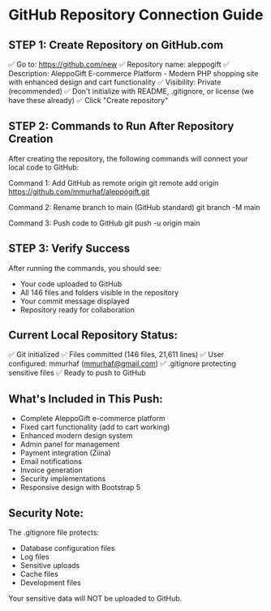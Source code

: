 GitHub Repository Connection Guide
==========================================

STEP 1: Create Repository on GitHub.com
---------------------------------------
✅ Go to: https://github.com/new
✅ Repository name: aleppogift
✅ Description: AleppoGift E-commerce Platform - Modern PHP shopping site with enhanced design and cart functionality
✅ Visibility: Private (recommended)
✅ Don't initialize with README, .gitignore, or license (we have these already)
✅ Click "Create repository"

STEP 2: Commands to Run After Repository Creation
-------------------------------------------------
After creating the repository, the following commands will connect your local code to GitHub:

Command 1: Add GitHub as remote origin
git remote add origin https://github.com/mmurhaf/aleppogift.git

Command 2: Rename branch to main (GitHub standard)
git branch -M main

Command 3: Push code to GitHub
git push -u origin main

STEP 3: Verify Success
----------------------
After running the commands, you should see:
- Your code uploaded to GitHub
- All 146 files and folders visible in the repository
- Your commit message displayed
- Repository ready for collaboration

Current Local Repository Status:
--------------------------------
✅ Git initialized
✅ Files committed (146 files, 21,611 lines)
✅ User configured: mmurhaf (mmurhaf@gmail.com)
✅ .gitignore protecting sensitive files
✅ Ready to push to GitHub

What's Included in This Push:
-----------------------------
- Complete AleppoGift e-commerce platform
- Fixed cart functionality (add to cart working)
- Enhanced modern design system
- Admin panel for management
- Payment integration (Ziina)
- Email notifications
- Invoice generation
- Security implementations
- Responsive design with Bootstrap 5

Security Note:
--------------
The .gitignore file protects:
- Database configuration files
- Log files
- Sensitive uploads
- Cache files
- Development files

Your sensitive data will NOT be uploaded to GitHub.
